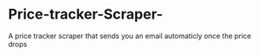 # Price-tracker-Scraper-

A price tracker scraper that sends you an email automaticly once the price drops
